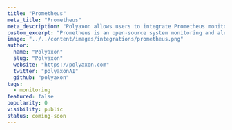 ```yaml
---
title: "Prometheus"
meta_title: "Prometheus"
meta_description: "Polyaxon allows users to integrate Prometheus monitoring."
custom_excerpt: "Prometheus is an open-source system monitoring and alerting toolkit."
image: "../../content/images/integrations/prometheus.png"
author:
  name: "Polyaxon"
  slug: "Polyaxon"
  website: "https://polyaxon.com"
  twitter: "polyaxonAI"
  github: "polyaxon"
tags:
  - monitoring
featured: false
popularity: 0
visibility: public
status: coming-soon
---
```

